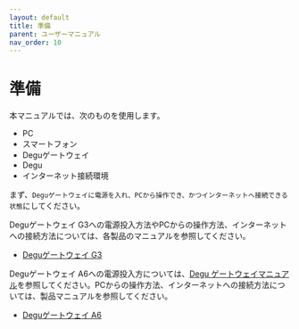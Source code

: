```yaml
---
layout: default
title: 準備
parent: ユーザーマニュアル
nav_order: 10
---
```

# 準備

本マニュアルでは、次のものを使用します。

* PC
* スマートフォン
* Deguゲートウェイ
* Degu
* インターネット接続環境

まず、`Deguゲートウェイに電源を入れ、PCから操作でき、かつインターネットへ接続できる状態`にしてください。

Deguゲートウェイ G3への電源投入方法やPCからの操作方法、インターネットへの接続方法については、各製品のマニュアルを参照してください。

* [Deguゲートウェイ G3](https://manual.atmark-techno.com/armadillo-iot-g3/armadillo-iotg-g3_startup_guide_ja-2.0.2/ch03.html)

Deguゲートウェイ A6への電源投入方については、[Degu ゲートウェイマニュアル](../../degu_gw_manual/atmark-techno_degu-gw-a6/)を参照してください。PCからの操作方法、インターネットへの接続方法については、製品マニュアルを参照してください。

* [Deguゲートウェイ A6](https://manual.atmark-techno.com/armadillo-640/armadillo-640_product_manual_ja-1.10.0/ch04.html#idm1386)

